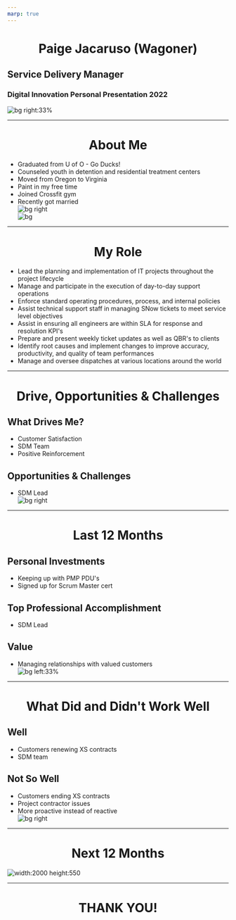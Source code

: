 ```yaml
---
marp: true
---
```


# Paige Jacaruso (Wagoner)
## Service Delivery Manager
### Digital Innovation Personal Presentation 2022

<!-- backgroundColor: pink
 -->
![bg right:33%](https://raw.githubusercontent.com/pwagoner/Wayne-Newton/main/me.jpg)

---
# About Me
- Graduated from U of O - Go Ducks!
- Counseled youth in detention and residential treatment centers
- Moved from Oregon to Virginia
- Paint in my free time
- Joined Crossfit gym
- Recently got married
![bg right](https://raw.githubusercontent.com/pwagoner/Wayne-Newton/main/Baz.jpg)
![bg](https://raw.githubusercontent.com/pwagoner/Wayne-Newton/main/Wedding.jpg)

---
# My Role
- Lead the planning and implementation of IT projects throughout the project lifecycle
- Manage and participate in the execution of day-to-day support operations
- Enforce standard operating procedures, process, and internal policies
- Assist technical support staff in managing SNow tickets to meet service level objectives
- Assist in ensuring all engineers are within SLA for response and resolution KPI's
- Prepare and present weekly ticket updates as well as QBR's to clients
- Identify root causes and implement changes to improve accuracy, productivity, and quality of team performances
- Manage and oversee dispatches at various locations around the world

---
# Drive, Opportunities & Challenges
## What Drives Me?
- Customer Satisfaction
- SDM Team
- Positive Reinforcement
## Opportunities & Challenges
- SDM Lead
![bg right](https://raw.githubusercontent.com/pwagoner/Wayne-Newton/main/Challenge-and-Opportunity-877x432%20(2).jpg)

---
# Last 12 Months
## Personal Investments
- Keeping up with PMP PDU's
- Signed up for Scrum Master cert
## Top Professional Accomplishment
- SDM Lead
## Value
- Managing relationships with valued customers
![bg left:33%](https://raw.githubusercontent.com/pwagoner/Wayne-Newton/main/What-makes-a-leader-great-during-a-crisis.jpg)

---
# What Did and Didn't Work Well
## Well
- Customers renewing XS contracts
- SDM team

## Not So Well
- Customers ending XS contracts
- Project contractor issues
- More proactive instead of reactive
![bg right](https://raw.githubusercontent.com/pwagoner/Wayne-Newton/main/thumbsup.jpg)

---
<style scoped>
    h1 {
        text-align: center
    }
    img {
        display: block;
 margin-left: auto;
 margin-right: auto;
    }
</style>
# Next 12 Months
![width:2000 height:550](https://raw.githubusercontent.com/pwagoner/Wayne-Newton/main/Goals.png)

---
# THANK YOU!